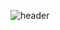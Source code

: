 ![header](https://capsule-render.vercel.app/api?type=rounded&color=auto&animation=fadeIn&height=300&section=header&text=capsule%20render&fontSize=110)
